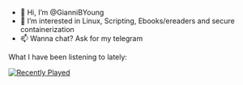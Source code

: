 - 👋 Hi, I’m @GianniBYoung
- 👀 I’m interested in Linux, Scripting, Ebooks/ereaders and secure containerization
- 📫 Wanna chat? Ask for my telegram

<!---
GianniBYoung/GianniBYoung is a ✨ special ✨ repository because its `README.md` (this file) appears on your GitHub profile.
You can click the Preview link to take a look at your changes.
--->

What I have been listening to lately:

[![Recently Played](https://spotify-recently-played-readme.vercel.app/api?user=younggianniguy&unique={true|1|on|yes})](https://open.spotify.com/user/younggianniguy)
